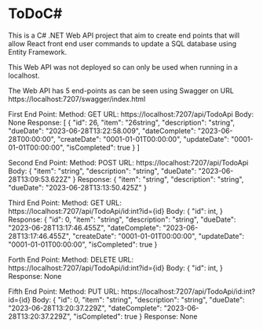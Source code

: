 # ToDoC#

This is a C# .NET Web API project that aim to create end points that will allow React front end user commands to update a SQL database using Entity Framework.

This Web API was not deployed so can only be used when running in a localhost.

The Web API has 5 end-points as can be seen using Swagger on URL https://localhost:7207/swagger/index.html

First End Point: 
  Method: GET
  URL: https://localhost:7207/api/TodoApi
  Body: None
  Response:
    [
        {
      "id": 26,
      "item": "26string",
      "description": "string",
      "dueDate": "2023-06-28T13:22:58.009",
      "dateComplete": "2023-06-28T00:00:00",
      "createDate": "0001-01-01T00:00:00",
      "updateDate": "0001-01-01T00:00:00",
      "isCompleted": true
    }
  ]

Second End Point: 
  Method: POST
  URL: https://localhost:7207/api/TodoApi
  Body: 
    {
    "item": "string",
    "description": "string",
    "dueDate": "2023-06-28T13:09:53.622Z"
    }
  Response:
    {
      "item": "string",
      "description": "string",
      "dueDate": "2023-06-28T13:13:50.425Z"
    }

Third End Point: 
  Method: GET
  URL: https://localhost:7207/api/TodoApi/id:int?id={id}
  Body: 
    {
    "id": int,
    }
  Response:
    {
      "id": 0,
      "item": "string",
      "description": "string",
      "dueDate": "2023-06-28T13:17:46.455Z",
      "dateComplete": "2023-06-28T13:17:46.455Z",
      "createDate": "0001-01-01T00:00:00",
      "updateDate": "0001-01-01T00:00:00",
      "isCompleted": true
    }

 Forth End Point: 
  Method: DELETE
  URL: https://localhost:7207/api/TodoApi/id:int?id={id}
  Body: 
    {
    "id": int,
    }
  Response: None

 Fifth End Point: 
   Method: PUT
   URL: https://localhost:7207/api/TodoApi/id:int?id={id}
   Body: 
     {
       "id": 0,
       "item": "string",
       "description": "string",
       "dueDate": "2023-06-28T13:20:37.229Z",
       "dateComplete": "2023-06-28T13:20:37.229Z",
       "isCompleted": true
     }
   Response: None
